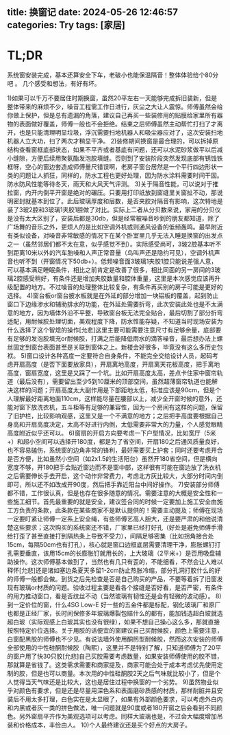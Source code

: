 title: 换窗记
date: 2024-05-26 12:46:57
categories: Try
tags: [家居]
---

# TL;DR

系统窗安装完成，基本还算安全下车，老破小也能保温隔音！整体体验给个80分吧 。
几个感受和想法，有好有坏。

<!-- more -->

1)如果可以千万不要居住时期换窗，虽然20平左右一天能够完成拆旧装新，但是整体带来的麻烦不少，噪音工程需工作日进行，灰尘之大让人震惊。师傅虽然会给你做上保护，但是总有遗漏的角落，建议自己再买一些装修用的贴膜给家里所有器物的表面做好覆盖，师傅一般也不会拒绝。结束之后师傅虽然主动帮忙打扫了才离开，也是只能清理明显垃圾，浮沉需要扫地机器人和吸尘器应对了，这次安装扫地机器人立大功，扫了两次才稍显干净。
2)装修期间换窗是最合理的，可以拆掉原结构查看窗框底部状态，如果不平齐或者基底有问题，还可以水泥砂浆做平以后减小缝隙，方便后续用聚氨酯发泡胶填缝。否则到了安装阶段突然发现底部有锈蚀铁框呀，空心的窗边套造成师傅量尺错误啊，老房子窗台居然是一个平行四边形状一类的问题让人抓狂，同样的，防水工程也更好处理，因为防水涂料需要时间干固。防水防风性能等待冬天，雨天和大风天气评测。
3)关于隔音性能，可以说对于推拉窗，内开内倒平开窗是绝对的碾压。只要用打印纸放到窗缝里关窗扯不动，那说明密封就基本到位了。此后玻璃厚度和层数，是否夹胶对隔音有影响，这次特地是装了3玻2腔和3玻璃1夹胶1腔做了对比。实际上二者从分贝数来说，家用的分贝仪是没有太大区别了，安装后都是30db，但是经常被噪音吵到的朋友都知道，除了广场舞的音乐之外，更烦人的是比如空调外机或则通风设备的低频轰鸣。最早附近有类似设备，对噪音非常敏感的情况下在某个卧室里几乎无法入睡是换窗的出发点之一（虽然邻居们都不太在意，似乎感觉不到）。实际感受尚可，3玻2腔基本听不到距离10米以外的汽车胎噪和人声正常音量（鸟叫声还是隐约可见），空调外机声音也听不到（开窗情况下50db+）。低频噪音面3玻璃1夹胶1腔只能说差强人意，可以基本满足睡眠条件，相比之前肯定是改善了很多，相比同面的另一房间的3玻璃2腔感受稍好，有条件还是增加夹胶数量和腔体重量，这里是本次感觉应该再升级配置的地方。不过噪音的处理整体比较复杂，有条件再买别的房子可能是更好的选择。
4)窗台板or窗台披水板就是在外延的部分增加一块铝板的覆盖，起到防止窗口下边缘渗水和辅助排水的功能，在外延处需要折弯，此次安装此处也是不太满意的地方，因为墙体外沿不平整，导致窗台板无法完全贴合，最后切割了部分折弯适配，用耐候胶处理切面，美观程度下降，防水性能存疑，不知道当时现场安装为什么选择了这个智熄的操作[允悲]这里主要可能需要注意尺寸有足够余量，底部要有足够的发泡胶填充or耐候胶，打满之后能降低雨水的滴答噪音，最后想办法上螺丝固定到窗台表面甚至是关联到窗体之上。新楼会好很多，毕竟没有这么多历史包袱。
5)窗口设计各种高度一定要符合自身条件，不能完全交给设计人员，起码考虑开扇高度（是否下面要放家具），开扇离地高度，开扇离天花板高度，把手离地高度，窗扇宽度，这里是又踩了一个坑。比如开扇高度太高，差点卡住家中窗帘轨道（最后没有），需要留出至少5到10厘米的顶部空间，虽然超薄窗帘轨道也能解决这样的问题；开扇高度太大副作用是下部距地太低，标准应该是90cm，但是个人理解最好距离地面110cm，这样能尽量在腰部以上，减少全开窗时候的意外，还能对窗下放洗衣机，五斗柜等有足够的兼容性，因为一个房间有这样的问题，保留了旧护栏，比较影响观感，这里又是一个不满意的地方；之后把手高度要根据自己身高和开扇高度决定，太高不好进行内倒，太低需要非常大的力量，个人感觉眼睛高度附近似乎还可以。
6)窗扇的开启方向要考虑一下户型情况，比如宽厅（5米+）和超小空间可以选择开180度，都是为了省空间，开扇180之后通风质量良好，也不容易磕伤，系统窗的边角非常的锋利，最好需要买上护套；同时还要考虑开合是否方便，比如虽然小空间（如2x1.5的生活阳台）虽然开180省空间，但是横向宽度不够，开180把手会贴近窗边而不是窗中部，这样很有可能在窗边放了洗衣机之后需要伸长手去开启，这个动作非常费力，考虑北方灰比较大，大部分时间内倒即可，所以还不如改成开90度，然后把手靠近阳台中间好操作。
7)安装部分师傅都不错，工作很认真，但是也存在很多随意的情况。需要注意的大概是安全性和一些施工细节。首先最重要的就是安全，建议签合同的时候一定要加上施工安全由施工方负责的条款，此条款在某些商家不是默认提供的！需要主动提及；师傅在现场一定要盯紧让师傅一定系上安全绳，有些师傅艺高人胆大，还是要严肃的和他说清楚这些要求；这次购买的系统窗还不错，厂家里已经打好孔（好处是避免师傅手滑给打歪了甚至直接打到隔热条上导致不受力），间隔足够密集（比如拐角接合处15cm，每隔50cm也有打孔），核心就是窗口边框底层需要清理干净，膨胀螺钉打孔需要垂直，该用15cm的长膨胀钉就用长的，上大玻璃（2平米+）是否用吸盘辅助操作。这次师傅基本做到了，当然也有几只有歪的，不能细看，不然会让人难以释怀[允悲]还是诸如塞边条夏天多留1-2cm防止热胀冷缩，部分孔洞打胶什么的好的师傅一般都会做。到货之后先检查是否是自己购买的产品，不要等着拆了旧窗发现有玻璃or材质的问题。验收过程主要是看各个接缝是否好看，是否严密，有条件的用力推动窗口，看是否纹丝不动（当然玻璃有韧性还是会有轻微的波动感）。
8)到一定价位的窗，什么4SG Low-E 好一些的五金件都是标配，钢化玻璃厂和原厂也都是正经厂家，长时间保修多年玻璃爆裂包赔什么的都有，能加钱选超白玻就选超白玻（实际观感上白玻其实也没有很绿），如果不想自己操心这么多，那就直接按照特定价位选择。关于用胶的话便宜的窗建议自己买耐候胶，颜色上需要注意，白窗配黑胶的师傅也不少见。有说法墙外使用酮肟型耐候胶，然而这次安装的师傅全部使用的中性硅酮耐候胶（陶熙），这里并不是特别了解，只知道师傅为了20平的窗户用了快30只胶[允悲]自己买胶需要考虑数量，如果安装师傅使用的胶不错，那就算是省钱了。这类需求需要和商家提及，商家可能会处于成本考虑优先使用定制的胶，但是也可以商量。本次用的中性硅酮胶2天之后气味就比较小了，但是个人觉得当天气味还是比较大，这也是居住过程中换窗的一个劣势。
9)虽然物业似乎对颜色有要求，但是还是尽量用深色系和表面磨砂质感的材质，那样耐脏并且安装后不用太多打理，白色实在是太显眼了，如果有外部颜色要求，可以考虑外白内和内黑或者灰一类的拼色做法，唯一问题就是90度或者180开窗之后会看到不同颜色。另外窗扇平齐作为美观选项可以考虑。同样大玻璃也是，不过会大幅度增加吊装和价格成本，丰俭由人。
10)个人最终建议还是买个好点的大房子。


